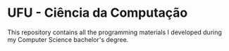 <h1>UFU - Ciência da Computação</h1>
This repository contains all the programming materials I developed during my Computer Science bachelor's degree.

